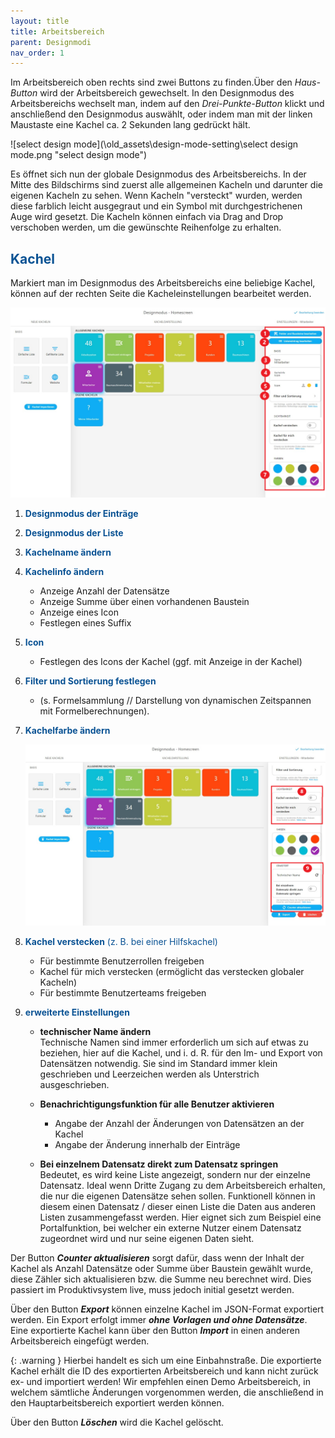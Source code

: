 ```yaml
---
layout: title
title: Arbeitsbereich
parent: Designmodi
nav_order: 1
---
```


Im Arbeitsbereich oben rechts sind zwei Buttons zu finden.Über den _Haus-Button_ wird der Arbeitsbereich
gewechselt. In den Designmodus des Arbeitsbereichs wechselt man, indem auf den _Drei-Punkte-Button_
klickt und anschließend den Designmodus auswählt, oder indem man mit der linken Maustaste eine Kachel
ca. 2 Sekunden lang gedrückt hält.

![select design mode](\old_assets\design-mode-setting\select design mode.png "select design mode")

Es öffnet sich nun der globale Designmodus des Arbeitsbereichs. In der Mitte des Bildschirms sind
zuerst alle allgemeinen Kacheln und darunter die eigenen Kacheln zu sehen.
Wenn Kacheln "versteckt" wurden, werden diese farblich leicht ausgegraut und ein Symbol mit durchgestrichenen Auge wird gesetzt.
Die Kacheln können einfach via Drag and Drop verschoben werden, um die gewünschte Reihenfolge zu erhalten.

## <span style="color:#0b5394">Kachel</span>

Markiert man im Designmodus des Arbeitsbereichs eine beliebige Kachel, können auf der rechten Seite
die Kacheleinstellungen bearbeitet werden.

![tile](\old_assets\design-mode-setting\tile.png 'tile')

1. <span style="color:#0b5394">**Designmodus der Einträge**</span>
2. <span style="color:#0b5394">**Designmodus der Liste**</span>
3. <span style="color:#0b5394">**Kachelname ändern**</span>
4. <span style="color:#0b5394">**Kachelinfo ändern**</span>
    - Anzeige Anzahl der Datensätze
    - Anzeige Summe über einen vorhandenen Baustein
    - Anzeige eines Icon
    - Festlegen eines Suffix
5. <span style="color:#0b5394">**Icon**</span>
    - Festlegen des Icons der Kachel (ggf. mit Anzeige in der Kachel)
6. <span style="color:#0b5394">**Filter und Sortierung festlegen**</span>
    - (s. Formelsammlung // Darstellung von dynamischen Zeitspannen mit Formelberechnungen).
7. <span style="color:#0b5394">**Kachelfarbe ändern**</span>

    ![tile2](\old_assets\design-mode-setting\tile2.png 'tile2')

8. <span style="color:#0b5394">**Kachel verstecken** (z. B. bei einer Hilfskachel)</span>
    - Für bestimmte Benutzerrollen freigeben
    - Kachel für mich verstecken (ermöglicht das verstecken globaler Kacheln)
    - Für bestimmte Benutzerteams freigeben
9. <span style="color:#0b5394">**erweiterte Einstellungen**</span>

    - **technischer Name ändern**  
       Technische Namen sind immer erforderlich um sich auf etwas zu beziehen, hier auf die Kachel,
      und i. d. R. für den Im- und Export von Datensätzen notwendig. Sie sind im Standard immer
      klein geschrieben und Leerzeichen werden als Unterstrich ausgeschrieben.
    - **Benachrichtigungsfunktion für alle Benutzer aktivieren**

        - Angabe der Anzahl der Änderungen von Datensätzen an der Kachel
        - Angabe der Änderung innerhalb der Einträge

    - **Bei einzelnem Datensatz direkt zum Datensatz springen**  
       Bedeutet, es wird keine Liste angezeigt, sondern nur der einzelne Datensatz. Ideal wenn Dritte
      Zugang zu dem Arbeitsbereich erhalten, die nur die eigenen Datensätze sehen sollen. Funktionell
      können in diesem einen Datensatz / dieser einen Liste die Daten aus anderen Listen zusammengefasst
      werden. Hier eignet sich zum Beispiel eine Portalfunktion, bei welcher ein externe Nutzer einem
      Datensatz zugeordnet wird und nur seine eigenen Daten sieht.

Der Button **_Counter aktualisieren_** sorgt dafür, dass wenn der Inhalt der Kachel als Anzahl Datensätze oder
Summe über Baustein gewählt wurde, diese Zähler sich aktualisieren bzw. die Summe neu berechnet wird. Dies
passiert im Produktivsystem live, muss jedoch initial gesetzt werden.

Über den Button **_Export_** können einzelne Kachel im JSON-Format exportiert werden. Ein Export erfolgt immer
**_ohne Vorlagen und ohne Datensätze_**. Eine exportierte Kachel kann über den Button **_Import_** in einen
anderen Arbeitsbereich eingefügt werden.

{: .warning }
Hierbei handelt es sich um eine Einbahnstraße. Die exportierte Kachel erhält die ID des
exportierten Arbeitsbereich und kann nicht zurück ex- und importiert werden! Wir empfehlen einen Demo
Arbeitsbereich, in welchem sämtliche Änderungen vorgenommen werden, die anschließend in den Hauptarbeitsbereich
exportiert werden können.

Über den Button **_Löschen_** wird die Kachel gelöscht.
